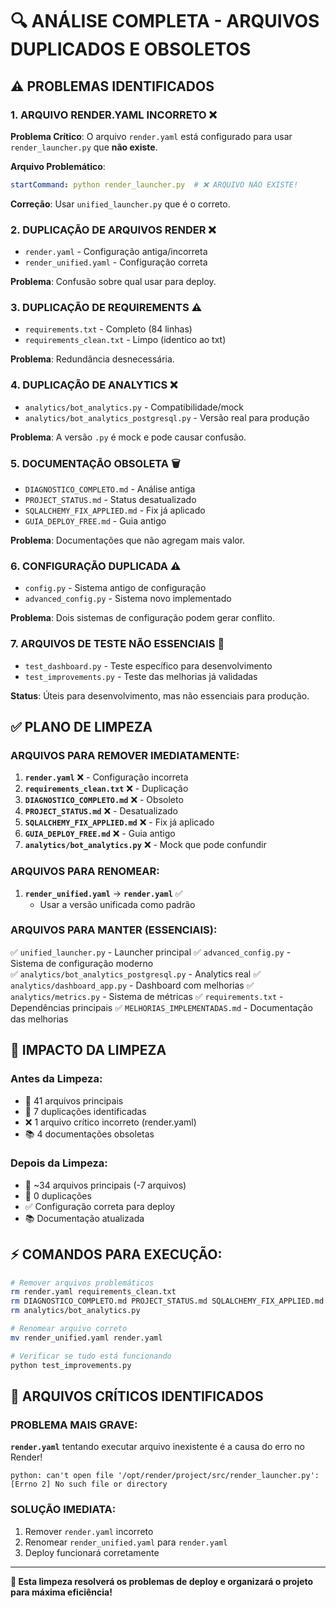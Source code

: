 # 🔍 ANÁLISE COMPLETA - ARQUIVOS DUPLICADOS E OBSOLETOS

## ⚠️ **PROBLEMAS IDENTIFICADOS**

### 1. **ARQUIVO RENDER.YAML INCORRETO** ❌
**Problema Crítico**: O arquivo `render.yaml` está configurado para usar `render_launcher.py` que **não existe**.

**Arquivo Problemático**:
```yaml
startCommand: python render_launcher.py  # ❌ ARQUIVO NÃO EXISTE!
```

**Correção**: Usar `unified_launcher.py` que é o correto.

### 2. **DUPLICAÇÃO DE ARQUIVOS RENDER** ❌
- `render.yaml` - Configuração antiga/incorreta
- `render_unified.yaml` - Configuração correta 

**Problema**: Confusão sobre qual usar para deploy.

### 3. **DUPLICAÇÃO DE REQUIREMENTS** ⚠️  
- `requirements.txt` - Completo (84 linhas)
- `requirements_clean.txt` - Limpo (identico ao txt)

**Problema**: Redundância desnecessária.

### 4. **DUPLICAÇÃO DE ANALYTICS** ❌
- `analytics/bot_analytics.py` - Compatibilidade/mock
- `analytics/bot_analytics_postgresql.py` - Versão real para produção

**Problema**: A versão `.py` é mock e pode causar confusão.

### 5. **DOCUMENTAÇÃO OBSOLETA** 🗑️
- `DIAGNOSTICO_COMPLETO.md` - Análise antiga
- `PROJECT_STATUS.md` - Status desatualizado
- `SQLALCHEMY_FIX_APPLIED.md` - Fix já aplicado
- `GUIA_DEPLOY_FREE.md` - Guia antigo

**Problema**: Documentações que não agregam mais valor.

### 6. **CONFIGURAÇÃO DUPLICADA** ⚠️
- `config.py` - Sistema antigo de configuração
- `advanced_config.py` - Sistema novo implementado

**Problema**: Dois sistemas de configuração podem gerar conflito.

### 7. **ARQUIVOS DE TESTE NÃO ESSENCIAIS** 📝
- `test_dashboard.py` - Teste específico para desenvolvimento
- `test_improvements.py` - Teste das melhorias já validadas

**Status**: Úteis para desenvolvimento, mas não essenciais para produção.

## ✅ **PLANO DE LIMPEZA**

### **ARQUIVOS PARA REMOVER IMEDIATAMENTE:**

1. **`render.yaml`** ❌ - Configuração incorreta
2. **`requirements_clean.txt`** ❌ - Duplicação
3. **`DIAGNOSTICO_COMPLETO.md`** ❌ - Obsoleto
4. **`PROJECT_STATUS.md`** ❌ - Desatualizado
5. **`SQLALCHEMY_FIX_APPLIED.md`** ❌ - Fix já aplicado
6. **`GUIA_DEPLOY_FREE.md`** ❌ - Guia antigo
7. **`analytics/bot_analytics.py`** ❌ - Mock que pode confundir

### **ARQUIVOS PARA RENOMEAR:**

1. **`render_unified.yaml`** → **`render.yaml`** ✅
   - Usar a versão unificada como padrão

### **ARQUIVOS PARA MANTER (ESSENCIAIS):**

✅ `unified_launcher.py` - Launcher principal
✅ `advanced_config.py` - Sistema de configuração moderno  
✅ `analytics/bot_analytics_postgresql.py` - Analytics real
✅ `analytics/dashboard_app.py` - Dashboard com melhorias
✅ `analytics/metrics.py` - Sistema de métricas
✅ `requirements.txt` - Dependências principais
✅ `MELHORIAS_IMPLEMENTADAS.md` - Documentação das melhorias

## 🎯 **IMPACTO DA LIMPEZA**

### **Antes da Limpeza:**
- 📁 41 arquivos principais 
- 🔄 7 duplicações identificadas
- ❌ 1 arquivo crítico incorreto (render.yaml)
- 📚 4 documentações obsoletas

### **Depois da Limpeza:**
- 📁 ~34 arquivos principais (-7 arquivos)
- 🔄 0 duplicações
- ✅ Configuração correta para deploy
- 📚 Documentação atualizada

## ⚡ **COMANDOS PARA EXECUÇÃO:**

```bash
# Remover arquivos problemáticos
rm render.yaml requirements_clean.txt
rm DIAGNOSTICO_COMPLETO.md PROJECT_STATUS.md SQLALCHEMY_FIX_APPLIED.md GUIA_DEPLOY_FREE.md
rm analytics/bot_analytics.py

# Renomear arquivo correto  
mv render_unified.yaml render.yaml

# Verificar se tudo está funcionando
python test_improvements.py
```

## 🚨 **ARQUIVOS CRÍTICOS IDENTIFICADOS**

### **PROBLEMA MAIS GRAVE:**
**`render.yaml`** tentando executar arquivo inexistente é a causa do erro no Render!

```
python: can't open file '/opt/render/project/src/render_launcher.py': [Errno 2] No such file or directory
```

### **SOLUÇÃO IMEDIATA:**
1. Remover `render.yaml` incorreto
2. Renomear `render_unified.yaml` para `render.yaml`
3. Deploy funcionará corretamente

---

**🎯 Esta limpeza resolverá os problemas de deploy e organizará o projeto para máxima eficiência!**
